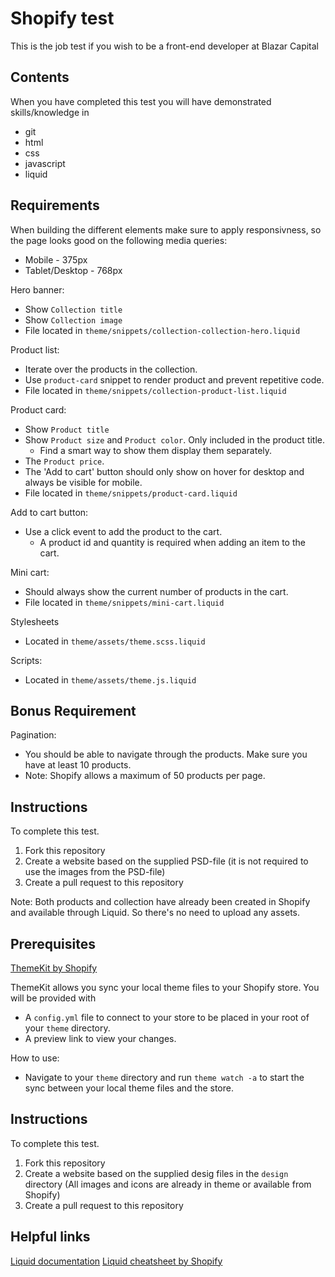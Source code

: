 Shopify test
============

This is the job test if you wish to be a front-end developer at Blazar Capital


Contents
--------

When you have completed this test you will have demonstrated skills/knowledge in
- git
- html
- css
- javascript
- liquid


Requirements
--------
When building the different elements make sure to apply responsivness, so the page looks good on the following media queries:

- Mobile - 375px
- Tablet/Desktop - 768px


Hero banner:
- Show `Collection title`
- Show `Collection image`
- File located in `theme/snippets/collection-collection-hero.liquid`


Product list:
- Iterate over the products in the collection.
 - Use `product-card` snippet to render product and prevent repetitive code.
- File located in `theme/snippets/collection-product-list.liquid`


Product card:
- Show `Product title`
- Show `Product size` and `Product color`. Only included in the product title.
  - Find a smart way to show them display them separately.
- The `Product price`.
- The 'Add to cart' button should only show on hover for desktop and always be visible for mobile.
- File located in `theme/snippets/product-card.liquid`


Add to cart button:
- Use a click event to add the product to the cart. 
  - A product id and quantity is required when adding an item to the cart.


Mini cart:
- Should always show the current number of products in the cart.
- File located in `theme/snippets/mini-cart.liquid`


Stylesheets
- Located in `theme/assets/theme.scss.liquid`

Scripts:
- Located in `theme/assets/theme.js.liquid`


Bonus Requirement
--------
Pagination:
- You should be able to navigate through the products. Make sure you have at least 10 products.
- Note: Shopify allows a maximum of 50 products per page.


Instructions
------------
To complete this test.
1. Fork this repository
2. Create a website based on the supplied PSD-file (it is not required to use the images from the PSD-file)
3. Create a pull request to this repository

Note: Both products and collection have already been created in Shopify and available through Liquid. So there's no need to upload any assets.

Prerequisites
--------

[ThemeKit by Shopify](https://shopify.github.io/themekit/#installation)

ThemeKit allows you sync your local theme files to your Shopify store. You will be provided with
- A `config.yml` file to connect to your store to be placed in your root of your `theme` directory.
- A preview link to view your changes.

How to use:
- Navigate to your `theme` directory and run `theme watch -a` to start the sync between your local theme files and the store.

Instructions
------------
To complete this test.
1. Fork this repository
2. Create a website based on the supplied desig files in the `design` directory (All images and icons are already in theme or available from Shopify)
3. Create a pull request to this repository


Helpful links
--------
[Liquid documentation](https://shopify.dev/docs/themes/liquid/reference)
[Liquid cheatsheet by Shopify](https://www.shopify.com/partners/shopify-cheat-sheet)
